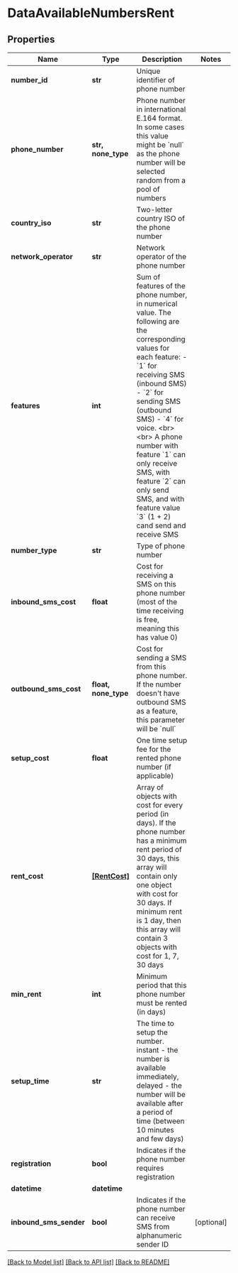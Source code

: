 # DataAvailableNumbersRent


## Properties
Name | Type | Description | Notes
------------ | ------------- | ------------- | -------------
**number_id** | **str** | Unique identifier of phone number | 
**phone_number** | **str, none_type** | Phone number in international E.164 format. In some cases this value might be &#x60;null&#x60; as the phone number will be selected random from a pool of numbers | 
**country_iso** | **str** | Two-letter country ISO of the phone number | 
**network_operator** | **str** | Network operator of the phone number | 
**features** | **int** | Sum of features of the phone number, in numerical value. The following are the corresponding values for each feature:  - &#x60;1&#x60; for receiving SMS (inbound SMS)  - &#x60;2&#x60; for sending SMS (outbound SMS)  - &#x60;4&#x60; for voice.      &lt;br&gt; &lt;br&gt;  A phone number with feature &#x60;1&#x60; can only receive SMS, with feature &#x60;2&#x60; can only send SMS, and with feature value &#x60;3&#x60; (1 + 2) cand send and receive SMS | 
**number_type** | **str** | Type of phone number | 
**inbound_sms_cost** | **float** | Cost for receiving a SMS on this phone number (most of the time receiving is free, meaning this has value 0) | 
**outbound_sms_cost** | **float, none_type** | Cost for sending a SMS from this phone number. If the number doesn&#39;t have outbound SMS as a feature, this parameter will be &#x60;null&#x60; | 
**setup_cost** | **float** | One time setup fee for the rented phone number (if applicable) | 
**rent_cost** | [**[RentCost]**](RentCost.md) | Array of objects with cost for every period (in days). If the phone number has a minimum rent period of 30 days, this array will contain only one object with cost for 30 days. If minimum rent is 1 day, then this array will contain 3 objects with cost for 1, 7, 30 days | 
**min_rent** | **int** | Minimum period that this phone number must be rented (in days) | 
**setup_time** | **str** | The time to setup the number. instant - the number is available immediately, delayed - the number will be available after a period of time (between 10 minutes and few days) | 
**registration** | **bool** | Indicates if the phone number requires registration | 
**datetime** | **datetime** |  | 
**inbound_sms_sender** | **bool** | Indicates if the phone number can receive SMS from alphanumeric sender ID | [optional] 

[[Back to Model list]](../../README.md#models) [[Back to API list]](../../README.md#available-methods) [[Back to README]](../../README.md)


